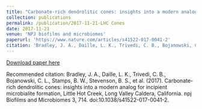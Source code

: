 ```yaml
---
title: "Carbonate-rich dendrolitic cones: insights into a modern analog for incipient microbialite formation, Little Hot Creek, Long Valley Caldera, California"
collection: publications
permalink: /publication/2017-11-21-LHC Cones
date: 2017-11-21
venue: 'NPJ biofilms and microbiomes'
paperurl: 'https://www.nature.com/articles/s41522-017-0041-2'
citation: 'Bradley, J. A., Daille, L. K., Trivedi, C. B., Bojanowski, C. L., Stamps, B. W., Stevenson, B. S., et al. (2017). Carbonate-rich dendrolitic cones: insights into a modern analog for incipient microbialite formation, Little Hot Creek, Long Valley Caldera, California. npj Biofilms and Microbiomes 3, 714. doi:10.1038/s41522-017-0041-2.'
---
```


<a href='https://www.nature.com/articles/s41522-017-0041-2'>Download paper here</a>

Recommended citation: Bradley, J. A., Daille, L. K., Trivedi, C. B., Bojanowski, C. L., Stamps, B. W., Stevenson, B. S., et al. (2017). Carbonate-rich dendrolitic cones: insights into a modern analog for incipient microbialite formation, Little Hot Creek, Long Valley Caldera, California. npj Biofilms and Microbiomes 3, 714. doi:10.1038/s41522-017-0041-2.